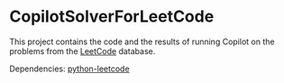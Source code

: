 # CopilotSolverForLeetCode

This project contains the code and the results of running Copilot on the problems from the [LeetCode](https://leetcode.com/) database.

Dependencies:
[python-leetcode](https://pypi.org/project/python-leetcode/)
